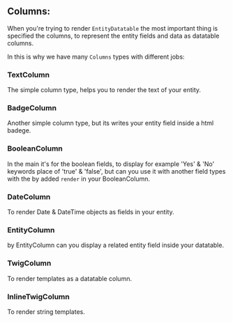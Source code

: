 ## Columns:
When you're trying to render ``EntityDatatable`` the most important thing is specified the columns, to represent the entity fields and data as datatable columns.

In this is why we have many ``Columns`` types with different jobs:

### TextColumn 
The simple column type, helps you to render the text of your entity.
### BadgeColumn 
Another simple column type, but its writes your entity field inside a html badege.
### BooleanColumn 
In the main it's for the boolean fields, to display for example 'Yes' & 'No' keywords place of 'true' & 'false',
but can you use it with another field types with the by added ``render`` in your BooleanColumn.
### DateColumn
To render Date & DateTime objects as fields in your entity.
### EntityColumn
by EntityColumn can you display a related entity field inside your datatable.
### TwigColumn
To render templates as a datatable column.
### InlineTwigColumn
To render string templates.

